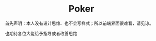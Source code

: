 <div style="text-align: center;">
<h1 style="font-size: 30px;">Poker</h1>
</div>

<p>首先声明：本人没有设计思维、也不会写样式；所以前端界面很难看，请见谅。</p>
<p>也期待各位大佬给予指导或者改善思路</p>